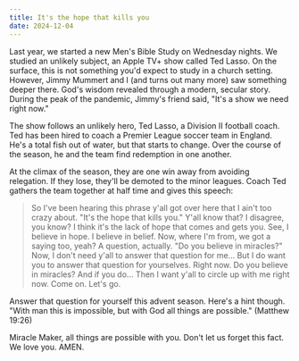 ```yaml
---
title: It's the hope that kills you
date: 2024-12-04
---
```


Last year, we started a new Men's Bible Study on Wednesday nights.
We studied an unlikely subject, an Apple TV+ show called Ted Lasso.
On the surface, this is not something you'd expect to study in a church setting.
However, Jimmy Mummert and I (and turns out many more) saw something deeper there.
God's wisdom revealed through a modern, secular story.
During the peak of the pandemic, Jimmy's friend said, "It's a show we need right now."

The show follows an unlikely hero, Ted Lasso, a Division II football coach.
Ted has been hired to coach a Premier League soccer team in England.
He's a total fish out of water, but that starts to change.
Over the course of the season, he and the team find redemption in one another.

At the climax of the season, they are one win away from avoiding relegation.
If they lose, they'll be demoted to the minor leagues.
Coach Ted gathers the team together at half time and gives this speech:

> So I've been hearing this phrase y'all got over here that I ain't too crazy about.
> "It's the hope that kills you."
> Y'all know that?
> I disagree, you know?
> I think it's the lack of hope that comes and gets you.
> See, I believe in hope.
> I believe in belief.
> Now, where I'm from, we got a saying too, yeah?
> A question, actually.
> "Do you believe in miracles?"
> Now, I don't need y'all to answer that question for me...
> But I do want you to answer that question for yourselves.
> Right now.
> Do you believe in miracles? And if you do...
> Then I want y'all to circle up with me right now.
> Come on.
> Let's go.

Answer that question for yourself this advent season.
Here's a hint though.
"With man this is impossible, but with God all things are possible." (Matthew 19:26)

Miracle Maker, all things are possible with you.
Don't let us forget this fact.
We love you.
AMEN.
